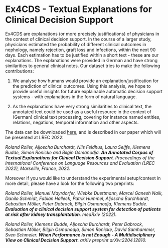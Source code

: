 # Ex4CDS - Textual Explanations for Clinical Decision Support 

Ex4CDS are explanations (or more precisely justifications) of physicians in the context of clinical decision support. In the course of a larger study, physicians estimated the probability of different clinical outcomes in nephology, namely rejection, graft loss and infections, within the next 90 days. Each estimation has to be justified within a short text - these are our explanations. The explanations were provided in German and have strong similarities to general clinical notes. Our dataset tries to make the following contributions:

1) We analyse how humans would provide an explanation/justification for the prediction of clinical outcomes. Using this analysis, we hope to provide useful insights for future explainable automatic decision support systems - with explanations in the form of natural language.

2) As the explanations have very strong similarities to clinical text, the annotated text could be used as a useful resource in the context of (German) clinical text processing, covering for instance named entities, relations, negations, temporal information and other aspects.

The data can be downloaded [here](https://drive.google.com/file/d/110DUrMdXqdGAJpaUlub_Lr0w3NXU0v0C/view?usp=sharing), and is described in our paper which will be presented at LREC 2022:

*Roland Roller, Aljoscha Burchardt, Nils Feldhus, Laura Seiffe, Klemens Budde, Simon Ronicke and Bilgin Osmanodja. **An Annotated Corpus of Textual Explanations for Clinical Decision Support**. Proceedings of the International Conference on Language Resources and Evaluation (LREC 2022), Marseille, France, 2022.*

Moreover if you would like to understand the experimental setup/context in more detail, please have a look for the following two preprints:

*Roland Roller, Manuel Mayrdorfer, Wiebke Duettmann, Marcel Ganesh Naik, Danilo Schmidt, Fabian Halleck, Patrik Hummel, Aljoscha Burchhardt, Sebastian Möller, Peter Dabrock, Bilgin Osmanodja, Klemens Budde. **Evaluation of a clinical decision support system for detection of patients at risk after kidney transplantation**. medRxiv (2022).*

*Roland Roller, Klemens Budde, Aljoscha Burchardt, Peter Dabrock, Sebastian Möller, Bilgin Osmanodja, Simon Ronicke, David Samhammer, Sven Schmeier. **When Performance is not Enough - A Multidisciplinary View on Clinical Decision Support**. arXiv preprint arXiv:2204.12810.*


